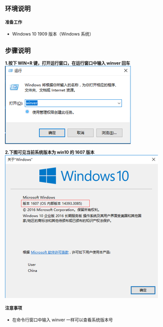 ## **环境说明**

#### 准备工作

- Windows 10 1909 版本（Windows 系统）

## **步骤说明**

**1.按下 WIN+R 键，打开运行窗口，在运行窗口中输入 winver 回车**
![运行窗口](../img/so_img/run1.png)

**2.下图可见当前系统版本为 win10 的 1607 版本**
![结果](../img/so_img/run2.png)

#### 注意事项

- 在命令行窗口中输入 winver 一样可以查看系统版本号
